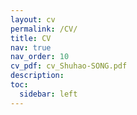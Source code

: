 ```yaml
---
layout: cv
permalink: /CV/
title: CV
nav: true
nav_order: 10
cv_pdf: cv_Shuhao-SONG.pdf
description: 
toc:
  sidebar: left
---
```

